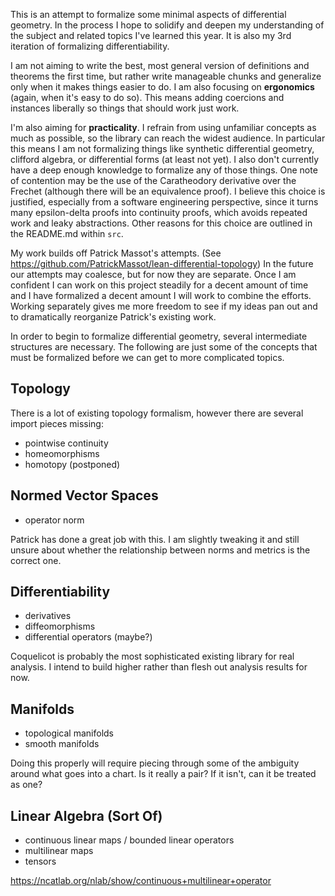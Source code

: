 This is an attempt to formalize some minimal aspects of differential geometry. In the process I hope to solidify and deepen my understanding of the subject and related topics I've learned this year. It is also my 3rd iteration of formalizing differentiability.

I am not aiming to write the best, most general version of definitions and theorems the first time, but rather write manageable chunks and generalize only when it makes things easier to do. I am also focusing on **ergonomics** (again, when it's easy to do so). This means adding coercions and instances liberally so things that should work just work.

I'm also aiming for **practicality**. I refrain from using unfamiliar concepts as much as possible, so the library can reach the widest audience. In particular this means I am not formalizing things like synthetic differential geometry, clifford algebra, or differential forms (at least not yet). I also don't currently have a deep enough knowledge to formalize any of those things. One note of contention may be the use of the Caratheodory derivative over the Frechet (although there will be an equivalence proof). I believe this choice is justified, especially from a software engineering perspective, since it turns many epsilon-delta proofs into continuity proofs, which avoids repeated work and leaky abstractions. Other reasons for this choice are outlined in the README.md within `src`.

My work builds off Patrick Massot's attempts. (See https://github.com/PatrickMassot/lean-differential-topology) In the future our attempts may coalesce, but for now they are separate. Once I am confident I can work on this project steadily for a decent amount of time and I have formalized a decent amount I will work to combine the efforts. Working separately gives me more freedom to see if my ideas pan out and to dramatically reorganize Patrick's existing work.

In order to begin to formalize differential geometry, several intermediate structures are necessary. The following are just some of the concepts that must be formalized before we can get to more complicated topics.

## Topology
There is a lot of existing topology formalism, however there are several import pieces missing:
- pointwise continuity
- homeomorphisms
- homotopy (postponed)

## Normed Vector Spaces
- operator norm

Patrick has done a great job with this. I am slightly tweaking it and still unsure about whether the relationship between norms and metrics is the correct one.

## Differentiability
- derivatives
- diffeomorphisms
- differential operators (maybe?)

Coquelicot is probably the most sophisticated existing library for real analysis. I intend to build higher rather than flesh out analysis results for now.

## Manifolds
- topological manifolds
- smooth manifolds

Doing this properly will require piecing through some of the ambiguity around what goes into a chart. Is it really a pair? If it isn't, can it be treated as one?

## Linear Algebra (Sort Of)
- continuous linear maps / bounded linear operators
- multilinear maps
- tensors

https://ncatlab.org/nlab/show/continuous+multilinear+operator